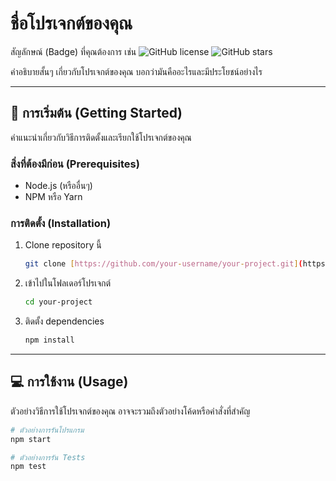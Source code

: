 # ชื่อโปรเจกต์ของคุณ

สัญลักษณ์ (Badge) ที่คุณต้องการ เช่น
![GitHub license](https://img.shields.io/badge/license-MIT-blue.svg)
![GitHub stars](https://img.shields.io/github/stars/your-username/your-project.svg?style=social)

คำอธิบายสั้นๆ เกี่ยวกับโปรเจกต์ของคุณ บอกว่ามันคืออะไรและมีประโยชน์อย่างไร

---

## 🚀 การเริ่มต้น (Getting Started)

คำแนะนำเกี่ยวกับวิธีการติดตั้งและเรียกใช้โปรเจกต์ของคุณ

### สิ่งที่ต้องมีก่อน (Prerequisites)

* Node.js (หรืออื่นๆ)
* NPM หรือ Yarn

### การติดตั้ง (Installation)

1.  Clone repository นี้
    ```bash
    git clone [https://github.com/your-username/your-project.git](https://github.com/your-username/your-project.git)
    ```
2.  เข้าไปในโฟลเดอร์โปรเจกต์
    ```bash
    cd your-project
    ```
3.  ติดตั้ง dependencies
    ```bash
    npm install
    ```

---

## 💻 การใช้งาน (Usage)

ตัวอย่างวิธีการใช้โปรเจกต์ของคุณ อาจจะรวมถึงตัวอย่างโค้ดหรือคำสั่งที่สำคัญ

```bash
# ตัวอย่างการรันโปรแกรม
npm start

# ตัวอย่างการรัน Tests
npm test

